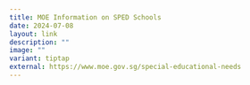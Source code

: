 ```yaml
---
title: MOE Information on SPED Schools
date: 2024-07-08
layout: link
description: ""
image: ""
variant: tiptap
external: https://www.moe.gov.sg/special-educational-needs
---
```

